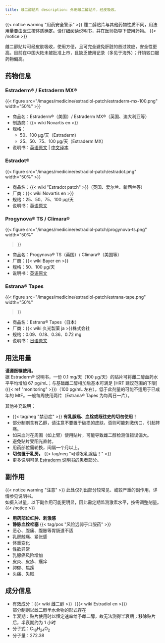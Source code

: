 ```yaml
---
title: 雌二醇贴片 description: 外用雌二醇贴片，经皮吸收。
---
```


{{< notice warning "用药安全警示" >}}
雌二醇贴片与其他药物性质不同，用法用量要由医生按体质确定。请仔细阅读说明书，并在医师指导下使用药物。 {{< /notice >}}

雌二醇贴片可经皮肤吸收，使用方便，且可完全避免肝脏的首过效应，安全性更高。目前在中国大陆未被批准上市，且缺乏使用记录（多见于海外）；开销较口服药物偏高。

## 药物信息

### Estraderm® / Estraderm MX®

{{< figure src="/images/medicine/estradiol-patch/estraderm-mx-100.png"
width="50%" >}}

- 商品名：Estraderm®（美国）/ Estraderm MX®（英国、澳大利亚等）
- 制造商：{{< wiki Novartis en >}}
- 规格：
   + 50、100 µg/天（Estraderm）
   + 25、50、75、100 µg/天（Estraderm MX）
- 说明书：[英语原文](https://www.accessdata.fda.gov/drugsatfda_docs/label/2017/019081s043lbl.pdf)
  | [中文译本](https://tfsci.mtf.wiki/misc/estraderm/)

### Estradot®

{{< figure src="/images/medicine/estradiol-patch/estradot.png" width="50%" >}}

- 商品名：{{< wiki "Estradot patch" >}}（英国、爱尔兰、新西兰等）
- 厂商：{{< wiki Novartis en >}}
- 规格：25、50、75、100 µg/天
- 说明书：[英语原文](https://www.medsafe.govt.nz/consumers/cmi/e/estradot.pdf)

### Progynova® TS / Climara®

{{< figure src="/images/medicine/estradiol-patch/progynova-ts.png" width="50%"
>}}

- 商品名：Progynova® TS（英国）/ Climara®（美国等）
- 厂商：{{< wiki Bayer en >}}
- 规格：50、100 µg/天
- 说明书：[英语原文](https://www.medicines.org.uk/emc/files/pil.1617.pdf)

### Estrana® Tapes

{{< figure src="/images/medicine/estradiol-patch/estrana-tape.png" width="50%"
>}}

- 商品名：Estrana® Tapes（日本）
- 厂商：{{< wiki 久光製薬 ja >}}株式会社
- 规格：0.09、0.18、0.36、0.72 mg
- 说明书：[日语原文](https://s3-ap-northeast-1.amazonaws.com/medley-medicine/prescriptionpdf/000000003134.pdf)

## 用法用量

**谨遵医嘱使用。**\
据 Estraderm® 说明书，一份 0.1 mg/天（100 µg/天）的贴片可将雌二醇血药水平平均增加 67 pg/mL；与基础雌二醇相加后基本可满足
[HRT 建议范围的下限]({{< ref "monitoring" >}})（100 pg/mL 左右）。低于此剂量的可能不适用于已成年的
MtF。一般每周使用两片（Estrana® Tapes 为每两日一片）。

其他补充说明：

- {{< tag/neg "禁忌症" >}} **有乳腺癌、血栓或既往史的切勿使用！**
- 部分制剂含有乙醇，请注意不要置于破损的皮肤，否则可能刺激伤口、引起阵痛。
- 如采血时在周围（如上臂）使用贴片，可能导致雌二醇检测值错误偏大。
- 避免贴片受阳光直射。
- 用药部位需轮换，间隔一个月以上。
- **切勿置于乳房。** {{< tag/neg "可诱发乳腺癌！" >}}
- 更多说明可见 [Estraderm
  说明书的患者部分](https://tfsci.mtf.wiki/misc/estraderm/#how-and-where-to-apply)。

## 副作用

{{< notice warning "注意" >}} 此处仅列出部分较常见、或较严重的副作用，详情参见说明书。\
如摄入过量，以下副作用可能更明显，因此需定期监测激素水平，按需调整剂量。 {{< /notice >}}

- **用药部位红肿、刺激感**
- **静脉血栓栓塞** {{< tag/pos "风险远弱于口服药" >}}
- 恶心、腹痛、腹胀等胃肠道不适
- 乳房触痛、紧张感
- 体重变化
- 性欲异常
- 乳腺癌风险增加
- 皮炎、皮疹、瘙痒
- 抑郁、焦躁
- 头痛、失眠

## 成分信息

- 有效成分：{{< wiki 雌二醇 >}}（{{< wiki Estradiol en >}}）\
  部分制剂以雌二醇半水合物的形式存在
- 半衰期：贴片使用时以恒定速率给予雌二醇，故无法测得半衰期；移除贴片后，半衰期约为 1 小时
- 分子式：C<sub>18</sub>H<sub>24</sub>O<sub>2</sub>
- 分子量：272.38
